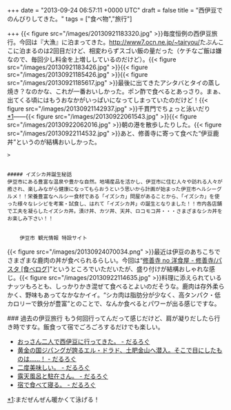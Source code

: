 
+++
date = "2013-09-24 06:57:11 +0000 UTC"
draft = false
title = "西伊豆でのんびりしてきた。"
tags = ["食べ物","旅行"]

+++
{{< figure src="/images/20130921183320.jpg"  >}}毎度恒例の西伊豆旅行。今回は『大漁』に泊まってきた。<a href="http://www7.ocn.ne.jp/~tairyou/">http://www7.ocn.ne.jp/~tairyou/</a>たぶんここに泊まるのは2回目だけど、相変わらずスゴい飯の量だった（ケチなご飯は嫌なので、毎回少し料金を上増ししているのだけど）。{{< figure src="/images/20130921183426.jpg"  >}}{{< figure src="/images/20130921185426.jpg"  >}}{{< figure src="/images/20130921185617.jpg"  >}}最後に出てきたアシタバとタイの蒸し焼き？なのかな、これが一番おいしかった。ポン酢で食べるとあっさり。まぁ、出てくる頃にはもうおなかがいっぱいになってしまっていたのだけど！{{< figure src="/images/20130921142937.jpg"  >}}千貫門でちょっと泳いだり<a href="#f-cc5e9429" name="fn-cc5e9429" title="まだぜんぜん暖かくて泳げる！">*1</a>――{{< figure src="/images/20130922061543.jpg"  >}}{{< figure src="/images/20130922062016.jpg"  >}}朝の港を散歩したりした。{{< figure src="/images/20130922114532.jpg"  >}}あと、修善寺に寄って食べた“伊豆鹿丼”というのが結構おいしかった。

    >
        

    ##### イズシカ丼誕生秘話
    伊豆市にある豊富な温泉や豊かな自然。地場産品を活かし、伊豆市に住む人々や訪れる人々が癒され、楽しみながら健康になってもらおうという思いから計画が始まった伊豆市ヘルシーグルメ！！栄養豊富なヘルシー食材である「イズシカ」問屋があることから、「イズシカ」を使った様々なレシピを考案・試食し、はれて「イズシカ丼」の誕生となりました！！市内各店舗で工夫を凝らしたイズシカ丼。漬け丼、カツ丼、天丼、ロコモコ丼・・・さまざまなシカ丼をお楽しみ下さい！！


        伊豆市 観光情報 特設サイト
    
{{< figure src="/images/20130924070034.png"  >}}最近は伊豆のあちこちでさまざまな鹿肉の丼が食べられるらしい。今回は“<a href="http://tabelog.com/shizuoka/A2205/A220504/22022539/">修善寺 no 洋食屋 - 修善寺/パスタ [食べログ]</a>”というところでいただいたが、盛り付けが結構おしゃれな感じ。{{< figure src="/images/20130922114635.jpg"  >}}料理に添えられているナッツもろとも、しっかりかき混ぜて食べるとよいのだそうな。鹿肉は存外柔らかく、野味もあってなかなかイイ。“シカ肉は脂肪分が少なく、高タンパク・低カロリーで鉄分が豊富”とのことで、なんか食べるとパワーが出る感じですな。

<div class="section">
    ### 過去の伊豆旅行
    もう何回行ってんだって感じだけど、肩が凝りだしたら行き時ですな。飯食って宿でごろごろするだけでも楽しい。

<ul>
<li><a href="https://blog.daruyanagi.jp/entry/2012/06/24/174143">おっさん二人で西伊豆に行ってきた。 - だるろぐ</a></li>
<li><a href="https://blog.daruyanagi.jp/entry/2012/06/24/183810">黄金の国ジパングが誇るエル・ドラド、土肥金山へ潜入。そこで目にしたものは……！ - だるろぐ</a></li>
<li><a href="https://blog.daruyanagi.jp/entry/2012/06/24/211414">二度美味しい。 - だるろぐ</a></li>
<li><a href="https://blog.daruyanagi.jp/entry/2012/06/25/032051">露天風呂と駐在さん。 - だるろぐ</a></li>
<li><a href="https://blog.daruyanagi.jp/entry/2012/06/25/074624">宿で食べて寝る。 - だるろぐ</a></li>
</ul>
</div><div class="footnote">
<a href="#fn-cc5e9429" name="f-cc5e9429" class="footnote-number">*1</a><span class="footnote-delimiter">:</span><span class="footnote-text">まだぜんぜん暖かくて泳げる！</span>
</div>


